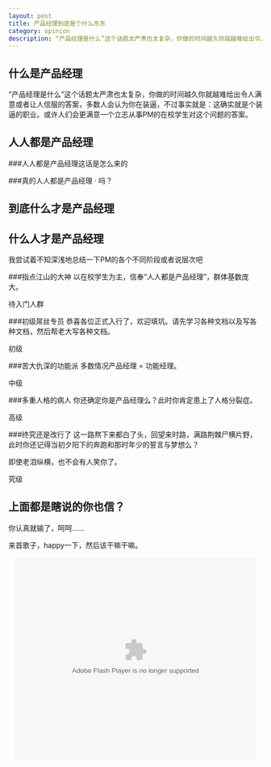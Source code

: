 ```yaml
---
layout: post
title: 产品经理到底是个什么东东
category: opinion
description: “产品经理是什么”这个话题太严肃也太复杂，你做的时间越久你就越难给出令人满意或者让人信服的答案，多数人会认为你在装逼，不过事实就是：这确实就是个装逼的职业。或许人们会更满意一个立志从事PM的在校学生对这个问题的答案。
---
```


什么是产品经理
------------

“产品经理是什么”这个话题太严肃也太复杂，你做的时间越久你就越难给出令人满意或者让人信服的答案，多数人会认为你在装逼，不过事实就是：这确实就是个装逼的职业。或许人们会更满意一个立志从事PM的在校学生对这个问题的答案。

人人都是产品经理
--------------

###人人都是产品经理这话是怎么来的

###真的人人都是产品经理 · 吗？

到底什么才是产品经理
-----------------

什么人才是产品经理
----------------

我尝试着不知深浅地总结一下PM的各个不同阶段或者说层次吧

###指点江山的大神
以在校学生为主，信奉“人人都是产品经理”，群体基数庞大。

待入门人群

###初级屌丝专员
恭喜各位正式入行了，欢迎填坑。请先学习各种文档以及写各种文档，然后帮老大写各种文档。

初级

###苦大仇深的功能派
多数情况产品经理 = 功能经理。

中级

###多重人格的病人
你还确定你是产品经理么？此时你肯定患上了人格分裂症。

高级

###终究还是改行了
这一路熬下来都白了头，回望来时路，满路荆棘尸横片野，此时你还记得当初夕阳下的奔跑和那时年少的誓言与梦想么？

即使老泪纵横，也不会有人笑你了。

究级

上面都是瞎说的你也信？
------------------
你认真就输了，呵呵……

来首歌子，happy一下，然后该干嘛干嘛。

<div style="text-align:center">
<embed src="http://player.youku.com/player.php/sid/XNzQwOTg4NTA4/v.swf" allowFullScreen="true" quality="high" width="480" height="400" align="middle" allowScriptAccess="always" type="application/x-shockwave-flash"></embed>
</div>